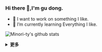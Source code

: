### Hi there 👋,I'm gu dong.

- 🚀 I want to work on something I like.  
- 🌱 I’m currently learning Everything I like.

<!-- -  ### Github 活跃度 -->    
![Minori-ty's github stats](https://github-readme-stats.vercel.app/api?username=gydchenxiao&show_icons=true&theme=vue) 

<!-- ![](https://github-readme-stats.vercel.app/api/top-langs/?username=gydchenxiao&layout=compact&langs_count=6) -->
<details>
<summary><b>更多</b></summary>
  
#### friend
- [瓶子云机场✈️](https://jiasuqi.pingzicloud.top)
  
</details>

